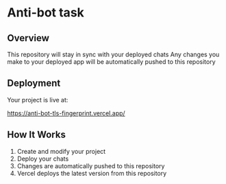 # Anti-bot task

## Overview

This repository will stay in sync with your deployed chats 
Any changes you make to your deployed app will be automatically pushed to this repository

## Deployment

Your project is live at:

https://anti-bot-tls-fingerprint.vercel.app/

## How It Works

1. Create and modify your project 
2. Deploy your chats 
3. Changes are automatically pushed to this repository
4. Vercel deploys the latest version from this repository
